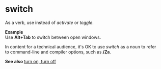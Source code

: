 # switch

As a verb, use instead of *activate* or *toggle*.

**Example**  
Use **Alt+Tab** to switch between open windows.

In content for a technical audience, it's OK to use *switch* as a noun to refer to command-line and compiler options, such as **/Za**.

**See also** [turn on, turn off](../t/turn-on-turn-off.md)
